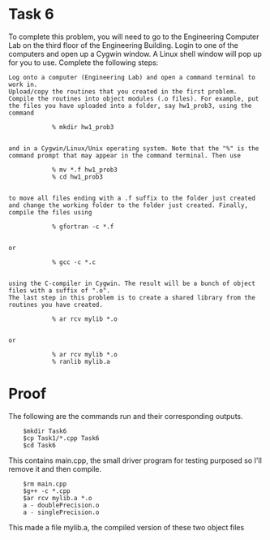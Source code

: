 # Task 6
To complete this problem, you will need to go to the Engineering Computer Lab on the third floor of the Engineering Building. Login to one of the computers and open up a Cygwin window. A Linux shell window will pop up for you to use. Complete the following steps:

    Log onto a computer (Engineering Lab) and open a command terminal to work in.
    Upload/copy the routines that you created in the first problem.
    Compile the routines into object modules (.o files). For example, put the files you have uploaded into a folder, say hw1_prob3, using the command

                % mkdir hw1_prob3


    and in a Cygwin/Linux/Unix operating system. Note that the "%" is the command prompt that may appear in the command terminal. Then use

                % mv *.f hw1_prob3
                % cd hw1_prob3


    to move all files ending with a .f suffix to the folder just created and change the working folder to the folder just created. Finally, compile the files using

                % gfortran -c *.f


    or

                % gcc -c *.c


    using the C-compiler in Cygwin. The result will be a bunch of object files with a suffix of ".o".
    The last step in this problem is to create a shared library from the routines you have created.

                % ar rcv mylib *.o


    or

                % ar rcv mylib *.o
                % ranlib mylib.a


# Proof
The following are the commands run and their corresponding outputs.

		$mkdir Task6
		$cp Task1/*.cpp Task6
		$cd Task6

This contains main.cpp, the small driver program for testing purposed so I'll remove it and then compile.

		$rm main.cpp
		$g++ -c *.cpp
		$ar rcv mylib.a *.o
		a - doublePrecision.o
		a - singlePrecision.o


This made a file mylib.a, the compiled version of these two object files
